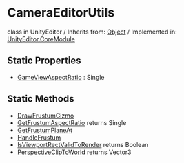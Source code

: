 # CameraEditorUtils
class in UnityEditor
 / Inherits from: <a href="https://docs.unity3d.com/6000.0/Documentation/ScriptReference/Object.html" target="_blank">Object</a> / Implemented in: <a href="https://docs.unity3d.com/6000.0/Documentation/ScriptReference/UnityEditor.CoreModule.html" target="_blank">UnityEditor.CoreModule</a>
## Static Properties
- <a href="https://docs.unity3d.com/6000.0/Documentation/ScriptReference/CameraEditorUtils-GameViewAspectRatio.html" target="_blank">GameViewAspectRatio</a> : Single
## Static Methods
- <a href="https://docs.unity3d.com/6000.0/Documentation/ScriptReference/CameraEditorUtils.DrawFrustumGizmo.html" target="_blank">DrawFrustumGizmo</a>
- <a href="https://docs.unity3d.com/6000.0/Documentation/ScriptReference/CameraEditorUtils.GetFrustumAspectRatio.html" target="_blank">GetFrustumAspectRatio</a> returns Single
- <a href="https://docs.unity3d.com/6000.0/Documentation/ScriptReference/CameraEditorUtils.GetFrustumPlaneAt.html" target="_blank">GetFrustumPlaneAt</a>
- <a href="https://docs.unity3d.com/6000.0/Documentation/ScriptReference/CameraEditorUtils.HandleFrustum.html" target="_blank">HandleFrustum</a>
- <a href="https://docs.unity3d.com/6000.0/Documentation/ScriptReference/CameraEditorUtils.IsViewportRectValidToRender.html" target="_blank">IsViewportRectValidToRender</a> returns Boolean
- <a href="https://docs.unity3d.com/6000.0/Documentation/ScriptReference/CameraEditorUtils.PerspectiveClipToWorld.html" target="_blank">PerspectiveClipToWorld</a> returns Vector3
